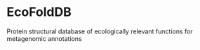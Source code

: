 # EcoFoldDB
Protein structural database of ecologically relevant functions for metagenomic annotations
